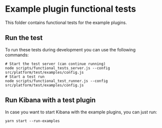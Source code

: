 # Example plugin functional tests

This folder contains functional tests for the example plugins.

## Run the test

To run these tests during development you can use the following commands:

```
# Start the test server (can continue running)
node scripts/functional_tests_server.js --config src/platform/test/examples/config.js
# Start a test run
node scripts/functional_test_runner.js --config src/platform/test/examples/config.js
```

## Run Kibana with a test plugin

In case you want to start Kibana with the example plugins, you can just run:

```
yarn start --run-examples
```
